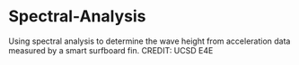 # Spectral-Analysis
Using spectral analysis to determine the wave height from acceleration data measured by a smart surfboard fin.
CREDIT: UCSD E4E
